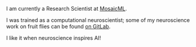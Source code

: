 I am currently a Research Scientist at [MosaicML](https://www.mosaicml.com/).

I was trained as a computational neuroscientist; some of my neuroscience work on fruit flies can be found [on GitLab](https://gitlab.com/rbehnialab).

I like it when neuroscience inspires AI!


